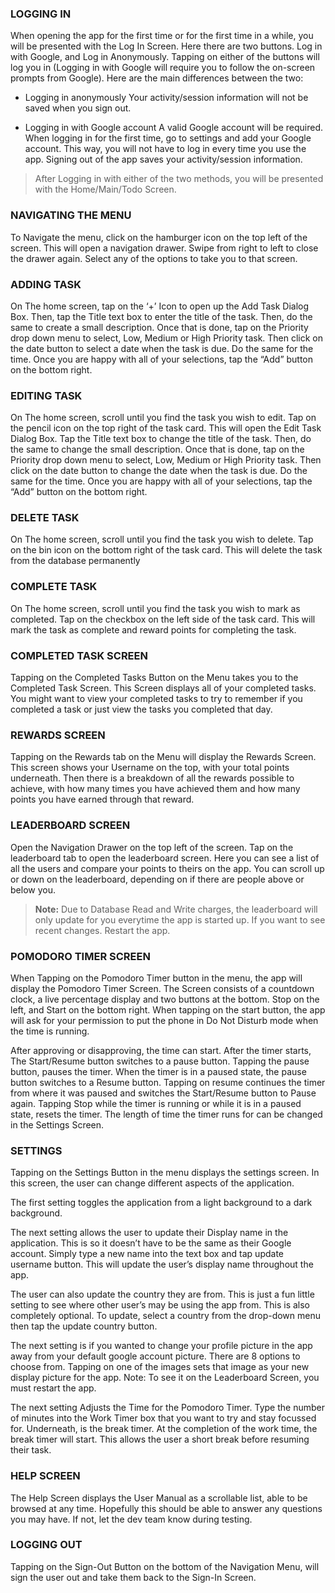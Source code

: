### LOGGING IN

When opening the app for the first time or for the first time in a while, you will be presented with the Log In Screen. Here there are two buttons. Log in with Google, and Log in Anonymously. Tapping on either of the buttons will log you in (Logging in with Google will require you to follow the on-screen prompts from Google). Here are the main differences between the two:

 - Logging in anonymously
Your activity/session information will not be saved when you sign out.

 - Logging in with Google account
A valid Google account will be required.
When logging in for the first time, go to settings and add your Google account. This way, you will not have to log in every time you use the app.
Signing out of the app saves your activity/session information.

> After Logging in with either of the two methods, you will be presented with the Home/Main/Todo Screen.


### NAVIGATING THE MENU

 To Navigate the menu, click on the hamburger icon on the top left of the screen. This will open a navigation drawer. Swipe from right to left to close the drawer again. Select any of the options to take you to that screen. 


### ADDING TASK

On The home screen, tap on the ‘+’ Icon to open up the Add Task Dialog Box. Then, tap the Title text box to enter the title of the task. Then, do the same to create a small description. Once that is done, tap on the Priority drop down menu to select, Low, Medium or High Priority task. Then click on the date button to select a date when the task is due. Do the same for the time. Once you are happy with all of your selections, tap the “Add” button on the bottom right.


### EDITING TASK

On The home screen, scroll until you find the task you wish to edit. Tap on the pencil icon on the top right of the task card. This will open the Edit Task Dialog Box. Tap the Title text box to change the title of the task. Then, do the same to change the small description. Once that is done, tap on the Priority drop down menu to select, Low, Medium or High Priority task. Then click on the date button to change the date when the task is due. Do the same for the time. Once you are happy with all of your selections, tap the “Add” button on the bottom right. 


### DELETE TASK

On The home screen, scroll until you find the task you wish to delete. Tap on the bin icon on the bottom right of the task card. This will delete the task from the database permanently 


### COMPLETE TASK

On The home screen, scroll until you find the task you wish to mark as completed. Tap on the checkbox on the left side of the task card. This will mark the task as complete and reward points for completing the task. 


### COMPLETED TASK SCREEN

Tapping on the Completed Tasks Button on the Menu takes you to the Completed Task Screen. This Screen displays all of your completed tasks. You might want to view your completed tasks to try to remember if you completed a task or just view the tasks you completed that day.


### REWARDS SCREEN

Tapping on the Rewards tab on the Menu will display the Rewards Screen. This screen shows your Username on the top, with your total points underneath. Then there is a breakdown of all the rewards possible to achieve, with how many times you have achieved them and how many points you have earned through that reward.


### LEADERBOARD SCREEN

Open the Navigation Drawer on the top left of the screen. Tap on the leaderboard tab to open the leaderboard screen. Here you can see a list of all the users and compare your points to theirs on the app. You can scroll up or down on the leaderboard, depending on if there are people above or below you.

> **Note:** Due to Database Read and Write charges, the leaderboard will only update for you everytime the app is started up. If you want to see recent changes. Restart the app. 


### POMODORO TIMER SCREEN

When Tapping on the Pomodoro Timer button in the menu, the app will display the Pomodoro Timer Screen. The Screen consists of a countdown clock, a live percentage display and two buttons at the bottom. Stop on the left, and Start on the bottom right. When tapping on the start button, the app will ask for your permission to put the phone in Do Not Disturb mode when the time is running. 

After approving or disapproving, the time can start. After the timer starts, The Start/Resume button switches to a pause button. Tapping the pause button, pauses the timer. When the timer is in a paused state, the pause button switches to a Resume button. Tapping on resume continues the timer from where it was paused and switches the Start/Resume button to Pause again. Tapping Stop while the timer is running or while it is in a paused state, resets the timer. The length of time the timer runs for can be changed in the Settings Screen.


### SETTINGS

Tapping on the Settings Button in the menu displays the settings screen. In this screen, the user can change different aspects of the application. 

The first setting toggles the application from a light background to a dark background.

The next setting allows the user to update their Display name in the application. This is so it doesn’t have to be the same as their Google account. Simply type a new name into the text box and tap update username button. This will update the user’s display name throughout the app. 

The user can also update the country they are from. This is just a fun little setting to see where other user’s may be using the app from. This is also completely optional. To update, select a country from the drop-down menu then tap the update country button.

The next setting is if you wanted to change your profile picture in the app away from your default google account picture. There are 8 options to choose from. Tapping on one of the images sets that image as your new display picture for the app. Note: To see it on the Leaderboard Screen, you must restart the app.

The next setting Adjusts the Time for the Pomodoro Timer. Type the number of minutes into the Work Timer box that you want to try and stay focussed for. Underneath, is the break timer. At the completion of the work time, the break timer will start. This allows the user a short break before resuming their task.


### HELP SCREEN

The Help Screen displays the User Manual as a scrollable list, able to be browsed at any time. Hopefully this should be able to answer any questions you may have. If not, let the dev team know during testing.


### LOGGING OUT

Tapping on the Sign-Out Button on the bottom of the Navigation Menu, will sign the user out and take them back to the Sign-In Screen.
